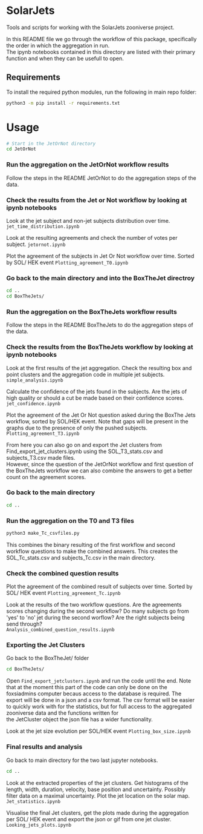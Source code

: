 # SolarJets
Tools and scripts for working with the SolarJets zooniverse project.   

In this README file we go through the workflow of this package, specifically the order in which the aggregation in run.  
The ipynb notebooks contained in this directory are listed with their primary function and when they can be usefull to open. 

## Requirements
To install the required python modules, run the following in main repo folder:
```bash
python3 -m pip install -r requirements.txt
```

# Usage


``` bash
# Start in the JetOrNot directory
cd JetOrNot
``` 

### Run the aggregation on the JetOrNot workflow results
Follow the steps in the README JetOrNot to do the aggregation steps of the data. 

### Check the results from the Jet or Not workflow by looking at ipynb notebooks
Look at the jet subject and non-jet subjects distribution over time.
`jet_time_distribution.ipynb`

Look at the resulting agreements and check the number of votes per subject.
`jetornot.ipynb`

Plot the agreement of the subjects in Jet Or Not workflow over time. Sorted by SOL/ HEK event
`Plotting_agreement_T0.ipynb`

### Go back to the main directory and into the BoxTheJet directroy
``` bash
cd ..
cd BoxTheJets/
```

### Run the aggregation on the BoxTheJets workflow results
Follow the steps in the README BoxTheJets to do the aggregation steps of the data.

### Check the results from the BoxTheJets workflow by looking at ipynb notebooks
Look at the first results of the jet aggregation. Check the resulting box and point clusters and the aggregation code in multiple jet subjects. 
`simple_analysis.ipynb`

Calculate the confidence of the jets found in the subjects. Are the jets of high quality or should a cut be made based on their confidence scores. 
`jet_confidence.ipynb`

Plot the agreement of the Jet Or Not question asked during the BoxThe Jets workflow, sorted by SOL/HEK event. Note that gaps will be present in the graphs due to the presence of only the pushed subjects. 
`Plotting_agreement_T3.ipynb`

From here you can also go on and export the Jet clusters from Find_export_jet_clusters.ipynb using the SOL_T3_stats.csv and subjects_T3.csv made files.    
However, since the question of the JetOrNot workflow and first question of the BoxTheJets workflow we can also combine the answers to get a better count on the agreement scores. 

### Go back to the main directory 
``` bash
cd ..
```

### Run the aggregation on the T0 and T3 files
``` bash
python3 make_Tc_csvfiles.py
```

This combines the binary resulting of the first workflow and second workflow questions to make the combined answers. This creates the SOL_Tc_stats.csv and subjects_Tc.csv in the main directory.   

### Check the combined question results
Plot the agreement of the combined result of subjects over time. Sorted by SOL/ HEK event
`Plotting_agreement_Tc.ipynb`

Look at the results of the two workflow questions. Are the agreements scores changing during the second workflow? Do many subjects go from 'yes' to 'no' jet during the second worflow? Are the right subjects being send through?  
`Analysis_combined_question_results.ipynb`

### Exporting the Jet Clusters
Go back to the BoxTheJet/ folder
``` bash
cd BoxTheJets/
```
Open `Find_export_jetclusters.ipynb` and run the code until the end. Note that at the moment this part of the code can only be done on the foxsiadmins computer becaus access to the database is required. 
The export will be done in a json and a csv format. The csv format will be easier to quickly work with for the statistics, but for full access to the aggregated zooniverse data and the functions written for  
the JetCluster object the json file has a wider functionality. 

Look at the jet size evolution per SOL/HEK event
`Plotting_box_size.ipynb`

### Final results and analysis
Go back to main directory for the two last jupyter notebooks. 
``` bash
cd ..
```
Look at the extracted properties of the jet clusters. Get histograms of the length, width, duration, velocity, base position and uncertainty. Possibly filter data on a maximal uncertainty. Plot the jet location on the solar map. 
`Jet_statistics.ipynb`

Visualise the final Jet clusters, get the plots made during the aggregation per SOL/ HEK event and export the json or gif from one jet cluster. 
`Looking_jets_plots.ipynb`






